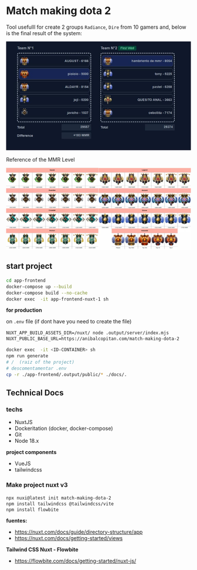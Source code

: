 # Match making dota 2

Tool usefulll for create 2 groups `Radiance`, `Dire` from
10 gamers and, below is the final result of the system:

![Resultado armado de equipos dota 2 con diferencia de MMR](./README/resultado-armado-de-equipos-dota-2-con-diferencia-de-MMR.jpg)


Reference of the MMR Level

![Medallas MMR dota 2](./README/medallas-MMR-dota-2.jpg)

## start project

```bash
cd app-frontend
docker-compose up --build
docker-compose build --no-cache
docker exec  -it app-frontend-nuxt-1 sh
```

**for production**

on `.env` file (if dont have you need to create the file)

```
NUXT_APP_BUILD_ASSETS_DIR=/nuxt/ node .output/server/index.mjs
NUXT_PUBLIC_BASE_URL=https://anibalcopitan.com/match-making-dota-2
```

```bash
docker exec  -it <ID-CONTAINER> sh
npm run generate
# /  (raiz of the project)
# descomentamentar .env
cp -r ./app-frontend/.output/public/* ./docs/.
```
## Technical Docs

### techs

- NuxtJS
- Dockeritation (docker, docker-compose)
- Git
- Node 18.x

**project components**

- VueJS
- tailwindcss


### Make project nuxt v3

    npx nuxi@latest init match-making-dota-2
    npm install tailwindcss @tailwindcss/vite
    npm install flowbite

**fuentes:**

- https://nuxt.com/docs/guide/directory-structure/app
- https://nuxt.com/docs/getting-started/views

**Tailwind CSS Nuxt - Flowbite**
- https://flowbite.com/docs/getting-started/nuxt-js/

